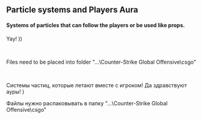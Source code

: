## Particle systems and Players Aura
#### Systems of particles that can follow the players or be used like props.
Yay! ))

 
 
 Files need to be placed into folder "...\Counter-Strike Global Offensive\csgo"

 
 
 Системы частиц, которые летают вместе с игроком! Да здравствуют ауры! )
 
 Файлы нужно распаковывать в папку "...\Counter-Strike Global Offensive\csgo"
